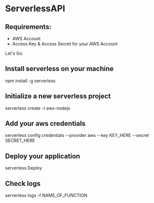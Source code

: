# ServerlessAPI
## Requirements:
- AWS Account
- Access Key & Access Secret for your AWS Account

Let's Go
## Install serverless on your machine
npm install -g serverless

## Initialize a new serverless project
serverless create -t aws-nodejs

## Add your aws credentials
serverless config credentials --provider aws --key KEY_HERE --secret SECRET_HERE

## Deploy your application
serverless Deploy

## Check logs
serverless logs -f NAME_OF_FUNCTION

